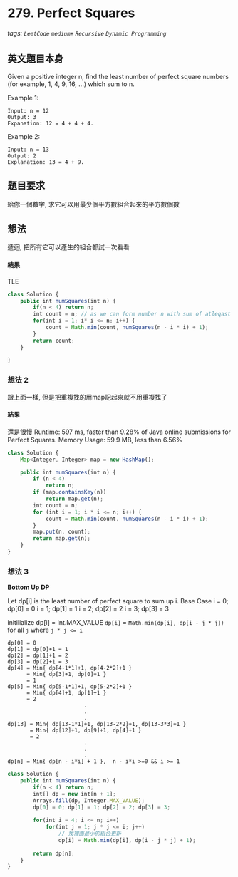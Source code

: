 # 279. Perfect Squares
###### tags: `LeetCode` `medium+` `Recursive` `Dynamic Programming`

## 英文題目本身
Given a positive integer n, find the least number of perfect square numbers (for example, 1, 4, 9, 16, ...) which sum to n.

Example 1:
```
Input: n = 12
Output: 3 
Expanation: 12 = 4 + 4 + 4.
```
Example 2:
```
Input: n = 13
Output: 2
Explanation: 13 = 4 + 9.
```
## 題目要求
給你一個數字, 求它可以用最少個平方數組合起來的平方數個數
## 想法
遞迴, 把所有它可以產生的組合都試一次看看

#### 結果
TLE
```javascript
class Solution {
    public int numSquares(int n) {
        if(n < 4) return n;
        int count = n; // as we can form number n with sum of atleqast n 1's.
        for(int i = 1; i* i <= n; i++) {
            count = Math.min(count, numSquares(n - i * i) + 1);
        }
        return count;
    }   
   
}
```

### 想法 2
跟上面一樣, 但是把重複找的用map記起來就不用重複找了
#### 結果
還是很慢
Runtime: 597 ms, faster than 9.28% of Java online submissions for Perfect Squares.
Memory Usage: 59.9 MB, less than 6.56%

```javascript
class Solution {
    Map<Integer, Integer> map = new HashMap();

    public int numSquares(int n) {
        if (n < 4)
            return n;
        if (map.containsKey(n))
            return map.get(n);
        int count = n;
        for (int i = 1; i * i <= n; i++) {
            count = Math.min(count, numSquares(n - i * i) + 1);
        }
        map.put(n, count);
        return map.get(n);
    }
}
```

### 想法 3
**Bottom Up DP**

Let dp[i] is the least number of perfect square to sum up i.
Base Case
i = 0; dp[0] = 0
i = 1; dp[1] = 1
i = 2; dp[2] = 2
i = 3; dp[3] = 3

initilialize dp[i] = Int.MAX_VALUE
`dp[i]` = `Math.min(dp[i], dp[i - j * j])` for all `j` where `j * j <= i`
```
dp[0] = 0 
dp[1] = dp[0]+1 = 1
dp[2] = dp[1]+1 = 2
dp[3] = dp[2]+1 = 3
dp[4] = Min{ dp[4-1*1]+1, dp[4-2*2]+1 } 
      = Min{ dp[3]+1, dp[0]+1 } 
      = 1				
dp[5] = Min{ dp[5-1*1]+1, dp[5-2*2]+1 } 
      = Min{ dp[4]+1, dp[1]+1 } 
      = 2
						.
						.
						.
dp[13] = Min{ dp[13-1*1]+1, dp[13-2*2]+1, dp[13-3*3]+1 } 
       = Min{ dp[12]+1, dp[9]+1, dp[4]+1 } 
       = 2
						.
						.
						.
dp[n] = Min{ dp[n - i*i] + 1 },  n - i*i >=0 && i >= 1
```
```javascript
class Solution {
    public int numSquares(int n) {
        if(n < 4) return n;
        int[] dp = new int[n + 1];
        Arrays.fill(dp, Integer.MAX_VALUE);
        dp[0] = 0; dp[1] = 1; dp[2] = 2; dp[3] = 3;
        
        for(int i = 4; i <= n; i++) 
            for(int j = 1; j * j <= i; j++)
                // 找裡面最小的組合更新
                dp[i] = Math.min(dp[i], dp[i - j * j] + 1);
        
        return dp[n];
    }
}
```